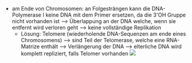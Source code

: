 - am Ende von Chromosomen: an Folgesträngen kann die DNA-Polymerase I keine DNA mit dem Primer ersetzen, da die 3'OH Gruppe nicht vorhanden ist --> Überlappung an der DNA welche, wenn sie entfernt wird verloren geht --> keine vollständige Replikation 
	- Lösung: Telomere (wiederholende DNA-Sequenzen am ende eines Chromosomens) --> sind Teil der Telomerase, welche eine RNA-Matrize enthält --> Verlängerung der DNA --> elterliche DNA wird komplett repliziert, falls Telomer vorhanden 
![](Pasted%20image%2020231208111953.png)
